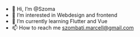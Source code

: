 - 👋 Hi, I’m @Szoma
- 👀 I’m interested in Webdesign and frontend
- 🌱 I’m currently learning Flutter and Vue
- 📫 How to reach me szombati.marcell@gmail.com



<!---
Szomb/Szomb is a ✨ special ✨ repository because its `README.md` (this file) appears on your GitHub profile.
You can click the Preview link to take a look at your changes.
--->
